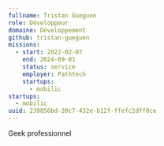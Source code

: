 ```yaml
---
fullname: Tristan Gueguen
role: Développeur
domaine: Développement
github: tristan-gueguen
missions:
  - start: 2022-02-07
    end: 2024-09-01
    status: service
    employer: Pathtech
    startups:
      - mobilic
startups:
  - mobilic
uuid: 239856bd-20c7-432e-b12f-ffefc2dff0ce
---
```

Geek professionnel
